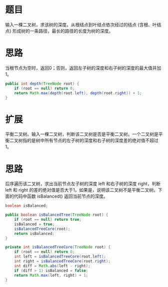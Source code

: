 # 题目

输入一棵二叉树，求该树的深度。从根结点到叶结点依次经过的结点 (含根、叶结点) 形成树的一条路径，最长的路径的长度为树的深度。

# 思路

当根节点为空时，返回0；否则，返回左子树的深度和右子树的深度的最大值并加1。

```java
public int depth(TreeNode root) {
    if (root == null) return 0;
    return Math.max(depth(root.left), depth(root.right)) + 1;
}
```

# 扩展

平衡二叉树。输入一棵二叉树，判断该二叉树是否是平衡二叉树。一个二叉树是平衡二叉树指的是树中所有节点的左子树的深度和右子树的深度差的绝对值不超过1。

# 思路

后序遍历该二叉树，求出当前节点左子树的深度 left 和右子树的深度 right，判断 left 和 right 的差的绝对值是否大于1，如果是，说明该二叉树不是平衡二叉树。下面的代码中函数 isBalanced() 返回当前节点的深度。

```java
boolean isBalanced;

public boolean isBalancedTree(TreeNode root) {
    if (root == null) return true;
    isBalanced = true;
    isBalancedTreeCore(root);
    return isBalanced;
}

private int isBalancedTreeCore(TreeNode root) {
    if (root == null) return 0;
    int left = isBalancedTreeCore(root.left);
    int right = isBalancedTreeCore(root.right);
    int diff = Math.abs(left - right);
    if (diff > 1) isBalanced = false;
    return Math.max(left, right) + 1;
}
```

